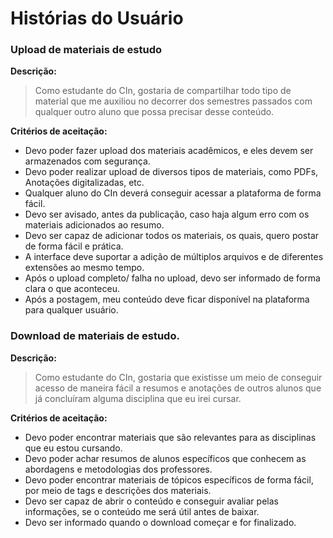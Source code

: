 # Histórias do Usuário

### Upload de materiais de estudo

**Descrição:** 
> Como estudante do CIn, gostaria de compartilhar todo tipo de material que me auxiliou no decorrer dos semestres passados com qualquer outro aluno que possa precisar desse conteúdo.

**Critérios de aceitação:**
* Devo poder fazer upload dos materiais acadêmicos, e eles devem ser armazenados com segurança.
* Devo poder realizar upload de diversos tipos de materiais, como PDFs, Anotações digitalizadas, etc.
* Qualquer aluno do CIn deverá conseguir acessar a plataforma de forma fácil.
* Devo ser avisado, antes da publicação, caso haja algum erro com os materiais adicionados ao resumo.
* Devo ser capaz de adicionar todos os materiais, os quais, quero postar de forma fácil e prática.
* A interface deve suportar a adição de múltiplos arquivos e de diferentes extensões ao mesmo tempo.
* Após o upload completo/ falha no upload, devo ser informado de forma clara o que aconteceu.
* Após a postagem, meu conteúdo deve ficar disponível na plataforma para qualquer usuário.
	

### Download de materiais de estudo.
	
**Descrição:**
>Como estudante do CIn, gostaria que existisse um meio de conseguir acesso de maneira fácil a resumos e anotações de outros alunos que já concluíram alguma disciplina que eu irei cursar.

**Critérios de aceitação:**
* Devo poder encontrar materiais que são relevantes para as disciplinas que eu estou cursando.
* Devo poder achar resumos de alunos específicos que conhecem as abordagens e metodologias dos professores.
* Devo poder encontrar materiais de tópicos específicos de forma fácil, por meio de tags e descrições dos materiais.
* Devo ser capaz de abrir o conteúdo e conseguir avaliar pelas informações, se o conteúdo me será útil antes de baixar.
* Devo ser informado quando o download começar e for finalizado.
